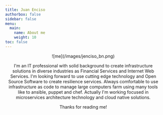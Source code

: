 ```yaml
---
title: Juan Enciso
authorbox: false
sidebar: false
menu: 
  main:
    name: About me
    weight: 10
toc: false
---
```

<center>
![me](/images/jenciso_bn.png)

I'm an IT professional with solid background to create infrastructure solutions in diverse industries as Financial Services and Internet Web Services. I'm looking forward to use cutting edge technology and Open Source Software to create resilience services. Always comfortable to use infrastructure as code to manage large  computers farm using many tools like to ansible, puppet and chef. Actually I'm working focused in microservices architecture technology and cloud native solutions.

Thanks for reading me!
</center>
